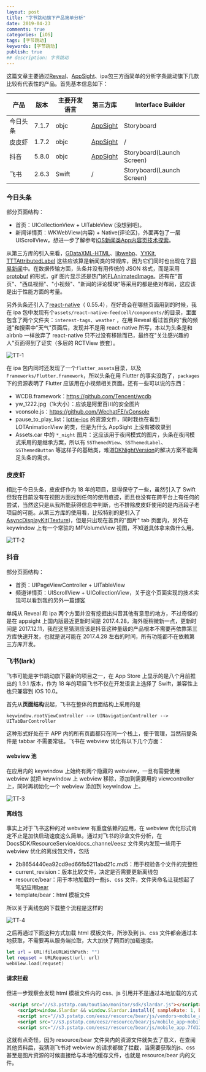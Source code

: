 ```yaml
---
layout: post
title: "字节跳动旗下产品简单分析"
date: 2019-04-23
comments: true
categories: [iOS]
tags: [字节跳动]
keywords: [字节跳动]
publish: true
## description: 字节跳动
---
```




这篇文章主要通过[Reveal](<https://revealapp.com/>)、[AppSight](https://www.appsight.io/)、ipa包三方面简单的分析字条跳动旗下几款比较有代表性的产品。首先基本信息如下：

| 产品     | 版本  | 主要开发语言 | 第三方库                                                     | Interface Builder         |
| -------- | ----- | ------------ | ------------------------------------------------------------ | ------------------------- |
| 今日头条 | 7.1.7 | objc  | [AppSight](<https://www.appsight.io/app/%E4%BB%8A%E6%97%A5%E5%A4%B4%E6%9D%A1>) | Storyboard                |
| 皮皮虾   | 1.7.2 | objc  | [AppSight](<https://www.appsight.io/app/%E7%9A%AE%E7%9A%AE%E8%99%BE-%E4%BB%8A%E6%97%A5%E5%A4%B4%E6%9D%A1%E5%AE%98%E6%96%B9%E7%88%86%E7%AC%91%E7%A4%BE%E5%8C%BA>) | /                         |
| 抖音     | 5.8.0 | objc  | [AppSight](<https://www.appsight.io/app/%E6%8A%96%E9%9F%B3%E7%9F%AD%E8%A7%86%E9%A2%91>) | Storyboard(Launch Screen) |
| 飞书     | 2.6.3 | Swift        | /                                                            | Storyboard(Launch Screen) |



### 今日头条

部分页面结构：

 * 首页：UICollectionView + UITableView (没想到吧)。
 * 新闻详情页：WKWebView(内容) + Native(评论区)，外面再包了一层 UIScrollView，想进一步了解参考[iOS新闻类App内容页技术探索](<https://dequan1331.github.io/hybrid-page-kit.html>)。

从第三方库的引入来看，[GDataXML-HTML](<https://github.com/graetzer/GDataXML-HTML>)、[libwebp](<https://developers.google.com/speed/webp/>)、[YYKit](<https://github.com/ibireme/YYKit>), [TTTAttributedLabel](<https://github.com/TTTAttributedLabel/TTTAttributedLabel>) 这些应该算是新闻类的常规库，因为它们同时也出现在了[网易新闻](<https://www.appsight.io/app/%E7%BD%91%E6%98%93%E6%96%B0%E9%97%BB>)中。在数据传输方面，头条并没有用传统的 JSON 格式，而是采用 [protobuf](<https://github.com/protocolbuffers/protobuf>) 的形式，gif 图片显示还是热门的[FLAnimatedImage](<https://github.com/Flipboard/FLAnimatedImage>)。还有在"首页"、"西瓜视频"、"小视频"、"新闻的评论模块"等采用的都是绝对布局，这应该是出于性能方面的考量。

另外头条还引入了[react-native](<https://github.com/facebook/react-native>)（ 0.55.4），在好奇会在哪些页面用到的时候，我在 ipa 包中发现有个`assets/react-native-feedcell/components/`的目录，里面包含了两个文件夹：`interest-tags`、`weather` ，在用 Reveal 看过首页的"我的频道"和搜索中"天气"页面后，发现并不是用 react-native 所写，本以为头条是和 airbnb 一样放弃了 react-native 只不过没有移除而已，最终在"关注感兴趣的人"页面得到了证实（多层的 RCTView 嵌套）。

![TT-1](/assets/images/Bytedance/TT-1.jpg)

在 ipa 包内同时还发现了一个`flutter_assets`目录，以及 `Frameworks/Flutter.framework`，所以头条在用 Flutter 的事实没跑了，`packages` 下的资源表明了 Flutter 应该用在小视频相关页面。还有一些可以说的东西：

* WCDB.framework：<https://github.com/Tencent/wcdb>
* yw_1222.jpg（1k大小）：应该是阿里百川的安全图片
* vconsole.js：https://github.com/WechatFE/vConsole
* pause_to_play_list：[lottie-ios](https://github.com/airbnb/lottie-ios) 的资源文件，同时我也在看到 LOTAnimationView 的类，但是为什么 AppSight 上没有被收录到
* Assets.car 中的 `*_night` 图片：这应该用于夜间模式的图片，头条在夜间模式采用的是继承方案，所以有 `SSThemedView`、`SSThemedLabel`、`SSThemedButton` 等这样子的基础类，难道[DKNightVersion](<https://github.com/draveness/DKNightVersion>)的解决方案不能满足头条的需求。



### 皮皮虾

相比于今日头条，皮皮虾作为 18 年的项目，显得保守了一些，虽然引入了 Swift 但我在目前没有在视图方面找到任何的使用痕迹，而且也没有在跨平台上有任何的尝试，当然这只是从我所能获得信息中判断，也不排除皮皮虾使用的是内涵段子老项目的可能。从第三方库的使用看，比较特别的是引入了 [AsyncDisplayKit](<https://github.com/facebookarchive/AsyncDisplayKit>)([Texture](<https://github.com/TextureGroup/Texture>))，但是只出现在首页的"图片" tab 页面内，另外在 keywindow 上有一个常驻的 MPVolumeView 视图，不知道具体拿来做什么用。

![TT-2](/assets/images/Bytedance/TT-2.jpg)



### 抖音

部分页面结构：

- 首页：UIPageViewController + UITableView
- 频道详情页：UIScrollView + UICollectionView，关于这个页面实现的技术实现可以看到我的另外一篇[博客](<https://bawn.github.io/2019/02/NestedScrolling/>)

单纯从 Reveal 和 ipa 两个方面并没有挖掘出抖音其他有意思的地方，不过奇怪的是在 appsight 上国内版最近更新时间是 2017.4.28，海外版稍微新一点，更新时间是 2017.12.11，我在这里猜测应该是抖音这种量级的产品根本不需要再依靠第三方库快速开发，也就是说可能在 2017.4.28 左右的时间，所有功能都不在依赖第三方库开发。



### 飞书(lark)

飞书可能是字节跳动旗下最新的项目之一，在 App Store 上显示的是八个月前推出的 1.9.1 版本，作为 18 年的项目飞书不仅在开发语言上选择了 Swift，兼容性上也只兼容到 iOS 10.0。

首先从**页面结构**说起，飞书在整体的页面结构上采用的是

```
keywindow.rootViewController --> UINavigationController --> UITabBarController
```

这种形式好处在于 APP 内的所有页面都只在同一个栈上，便于管理，当然前提条件是 tabbar 不需要常驻。飞书在 webview 优化有以下几个方面：

#### webview 池

在应用内的 keywindow 上始终有两个隐藏的 webview，一旦有需要使用 webview 就把 keywindow 上 webview 移除，添加到需要用的 viewcontroller 上，同时再初始化一个 webview 添加到 keywindow 上。

![TT-3](/assets/images/Bytedance/TT-3.jpg)



#### 离线包

事实上对于飞书这种的对 webview 有重度依赖的应用，在 webview 优化形式肯定不止是加快启动速度这么简单。通过对飞书的沙盒文件分析，在 DocsSDK/ResourceService/docs_channel/eesz 文件夹内发现一些用于 webview 优化的离线包文件，包括



* 2b8654440ea92cd9ed66fb5211abd21c.md5：用于校验各个文件的完整性
* current_revision：版本比较文件，决定是否需要更新离线包
* resource/bear：用于本地加载的一些js、css 文件，文件夹命名让我想起了笔记应用[bear](https://bear.app/)
* template/bear：html 模板文件



所以关于离线包的下载整个流程是这样的

![TT-4](/assets/images/Bytedance/TT-4.png)

之后再通过下面这种方式加载 html 模板文件，所涉及到 js、css 文件都会通过本地获取，不需要再从服务端拉取，大大加快了网页的加载速度。

```swift
let url = URL(fileURLWithPath: "")
let requset = URLRequest(url: url)
webView.load(requset)
```



#### 请求拦截

但进一步观察会发现 html 模板文件内的 css、js 引用并不是通过本地加载的方式

```html
 <script src="//s3.pstatp.com/toutiao/monitor/sdk/slardar.js"></script>
    <script>window.Slardar && window.Slardar.install({ sampleRate: 1, bid: "docs_mobile", pid: "index", ignoreAjax: [/mcs\.snssdk\.com/], ignoreStatic: [] })</script>
    <script src="//s3.pstatp.com/eesz/resource/bear/js/vendors~mobile_app~mobile_update.8c813a80b906f70858fb.js"></script>
    <script src="//s3.pstatp.com/eesz/resource/bear/js/mobile_app~mobile_update.9c09912f9c786c0914b6.js"></script>
    <script src="//s3.pstatp.com/eesz/resource/bear/js/mobile_app.7fd12a95844c9b77cc0e.js"></script>
```

这就有点奇怪，因为 resource/bear 文件夹内的资源文件就失去了意义，在查阅其他资料后，我猜测飞书对 webview 的请求都做了拦截，当需要获取的js、css甚至是图片资源的时候直接给与本地的缓存文件，也就是 resource/bear 内的文件。